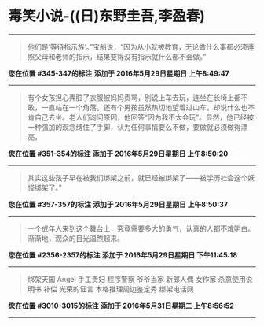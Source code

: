 # 毒笑小说-((日)东野圭吾,李盈春)

---

> 他们是‘等待指示族’。”宝船说，“因为从小就被教育，无论做什么事都必须遵照父母和老师的指示，结果变得没有指示就什么都不会做。”

**您在位置 #345-347的标注** **添加于 2016年5月29日星期日 上午8:49:47**

---

> 有个女孩担心弄脏了衣服被妈妈责骂，别说上车去玩，连坐在长椅上都不敢，一直站在一个角落。还有个男孩虽然热切地望着过山车，却说什么也不肯自己去坐。老人们询问原因，他回答“因为我不太会玩”。显然，他已经被一种强加的观念缚住了手脚，认为任何事情要么不做，要做就必须做得漂亮。

**您在位置 #351-354的标注** **添加于 2016年5月29日星期日 上午8:50:20**

---

> 其实这些孩子早在被我们绑架之前，就已经被绑架了——被学历社会这个妖怪绑架了。”

**您在位置 #357-357的标注** **添加于 2016年5月29日星期日 上午8:50:37**

---

> 一个成年人来到这个舞台上，究竟需要多大的勇气，认真的人都不难明白。渐渐地，观众的目光温煦起来。

**您在位置 #2356-2357的标注** **添加于 2016年5月29日星期日 下午11:45:18**

---

> 绑架天国 Angel 手工贵妇 程序警察 爷爷当家 新郎人偶 女作家 杀意使用说明书 补偿 光荣的证言 本格推理周边鉴定秀 绑架电话网

**您在位置 #3010-3015的标注** **添加于 2016年5月31日星期二 上午8:56:52**

---

